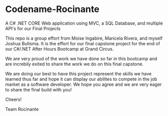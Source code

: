 # Codename-Rocinante
A C# .NET CORE Web application using MVC, a SQL Database, and multiple API's for our Final Projects

This repo is a group effort from Moise Ingabire, Maricela Rivera, and myself Joshua Bultsma. 
It is the effort for our final capstone project for the end of our C#/.NET After Hours Bootcamp at Grand Circus.

We are very proud of the work we have done so far in this bootcamp and are increbily exited to share the work
we do on this final capstone. 

We are doing our best to have this project represent the skills we have learned thus far and hope it can display our 
abilites to compete in the job market as a software developer. We hope you agree and we are very eager to share the final
build with you!

Cheers!

Team Rocinante
